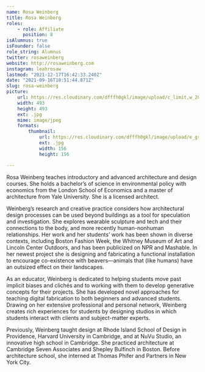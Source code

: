 ```yaml
---
name: Rosa Weinberg
title: Rosa Weinberg
roles:
    - role: Affiliate
      position: 8
isAlumnus: true
isFounder: false
role_string: Alumnus
twitter: rosaweinberg
website: http://rosaweinberg.com
instagram: leahrosaw
lastmod: "2021-12-17T16:42:33.240Z"
date: "2021-09-16T10:51:44.871Z"
slug: rosa-weinberg
picture:
    url: https://res.cloudinary.com/dfffh0gkl/image/upload/c_limit,w_2000,h_2000/e_grayscale/v1629122118/rosa_de3699f2c8.jpg
    width: 493
    height: 493
    ext: .jpg
    mime: image/jpeg
    formats:
        thumbnail:
            url: https://res.cloudinary.com/dfffh0gkl/image/upload/e_grayscale/v1629122119/thumbnail_rosa_de3699f2c8.jpg
            ext: .jpg
            width: 156
            height: 156

---
```

Rosa Weinberg teaches introductory and advanced architecture and design courses. She holds a bachelor’s of science in environmental policy with economics from the London School of Economics and a master of architecture from Yale University. She is a licensed architect.

Weinberg’s research and creative practice considers how architectural design processes can be used beyond buildings as a tool for speculation and investigation. She explores wearable sculpture and tech and their connections to the body, and more recently human-nonhuman relationships. Her work and her students’ work has been shown in diverse contexts, including Boston Fashion Week, the Whitney Museum of Art and Lincoln Center Outdoors, and has been publicized on NPR and Mashable. In her newest project she is designing and fabricating a functional installation to encourage co-existence with beavers—animals that (like humans) have an outsized effect on their landscapes.

As an educator, Weinberg is dedicated to helping students move past implicit biases and clichés and to working with them to develop generative concepts for their projects. She has developed novel approaches for teaching digital fabrication to both beginners and advanced students. Drawing on her extensive professional and personal network, Weinberg creates rich experiences for students by designing studios in which students interact with clients and subject-matter experts.

Previously, Weinberg taught design at Rhode Island School of Design in Providence, Harvard University in Cambridge, and at NuVu Studio, an innovative high school in Cambridge. She practiced architecture at Cambridge Seven Associates and Shepley Bulfinch in Boston. Before architecture school, she interned at Thomas Phifer and Partners in New York City.